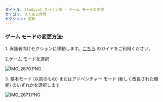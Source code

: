```yaml
---
タイトル: Studycat スペイン語 - ゲーム モードの変更
カテゴリ: よくある質問
セクション: 更新
---
```


### **ゲーム モードの変更方法:**

1\. 保護者向けセクションに移動します。[こちら](https://help.Studycat.com/hc/en-us/articles/34518228622105/preview/eyJhbGciOiJIUzI1NiJ9.eyJpZCI6MzQ1MTgyMjg2MjIxMDUsImV4cCI6MTcyMDQxMDgxN30.7hW1u2Miesjcs2XqDuBHBNv7tBPGmmhqN4EJUGeGWJE) のガイドをご利用ください。

2\.ゲーム モードを選択

![IMG_2670.PNG](https://help.Studycat.com/hc/article_attachments/34771475427225)

3\. 基本モード (以前のもの) またはアドベンチャー モード (新しく改良された機能) のいずれかを選択します


![IMG_2671.PNG](https://help.Studycat.com/hc/article_attachments/34771498307353)